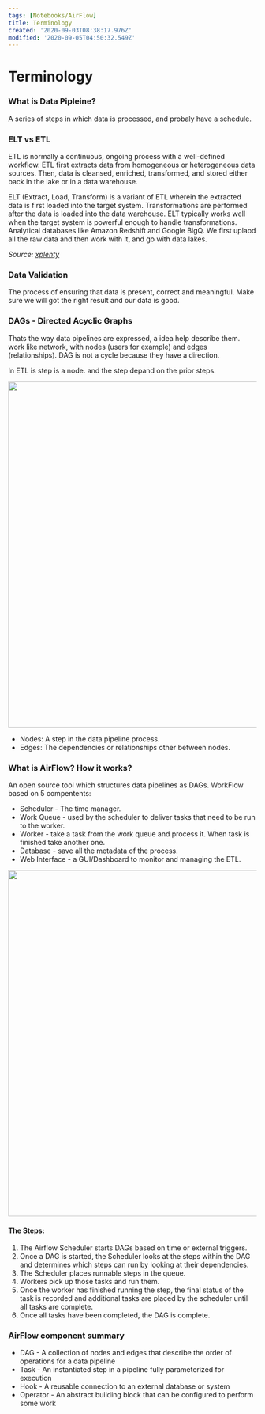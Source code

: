 ```yaml
---
tags: [Notebooks/AirFlow]
title: Terminology
created: '2020-09-03T08:38:17.976Z'
modified: '2020-09-05T04:50:32.549Z'
---
```


# Terminology

### What is Data Pipleine?

A series of steps in which data is processed, and probaly have a schedule.

### ELT vs ETL

ETL is normally a continuous, ongoing process with a well-defined workflow. ETL first extracts data from homogeneous or heterogeneous data sources. Then, data is cleansed, enriched, transformed, and stored either back in the lake or in a data warehouse.

ELT (Extract, Load, Transform) is a variant of ETL wherein the extracted data is first loaded into the target system. Transformations are performed after the data is loaded into the data warehouse. ELT typically works well when the target system is powerful enough to handle transformations. Analytical databases like Amazon Redshift and Google BigQ. We first uplaod all the raw data and then work with it, and go with data lakes.

*Source: [xplenty](https://www.xplenty.com/blog/etl-vs-elt/)*


### Data Validation

The process of ensuring that data is present, correct and meaningful. Make sure we will got the right result and our data is good.


### DAGs - Directed Acyclic Graphs

Thats the way data pipelines are expressed, a idea help describe them. work like network, with nodes (users for example) and edges (relationships). DAG is not a cycle because they have a direction.

In ETL is step is a node. and the step depand on the prior steps.

<p align="center">
  <img src="https://video.udacity-data.com/topher/2019/February/5c5f5b00_capture/capture.png" width="700">
</p>

* Nodes: A step in the data pipeline process.
* Edges: The dependencies or relationships other between nodes.

### What is AirFlow? How it works?

An open source tool which structures data pipelines as DAGs. WorkFlow based on 5 compentents:

* Scheduler - The time manager.
* Work Queue - used by the scheduler to deliver tasks that need to be run to the worker.
* Worker - take a task from the work queue and process it. When task is finished take another one.
* Database - save all the metadata of the process.
* Web Interface - a GUI/Dashboard to monitor and managing the ETL. 

<p align="center">
  <img src="https://video.udacity-data.com/topher/2019/February/5c5f8e1d_how-airflow-works/how-airflow-works.png" width="700">
</p>

#### The Steps:

1. The Airflow Scheduler starts DAGs based on time or external triggers.
2. Once a DAG is started, the Scheduler looks at the steps within the DAG and determines which steps can run by looking at their dependencies.
3. The Scheduler places runnable steps in the queue.
4. Workers pick up those tasks and run them.
5. Once the worker has finished running the step, the final status of the task is recorded and additional tasks are placed by the scheduler until all tasks are complete.
6. Once all tasks have been completed, the DAG is complete.


### AirFlow component summary


* DAG - A collection of nodes and edges that describe the order of operations for a data pipeline
* Task - An instantiated step in a pipeline fully parameterized for execution
* Hook - A reusable connection to an external database or system
* Operator - An abstract building block that can be configured to perform some work


